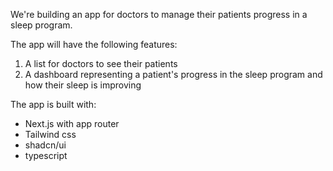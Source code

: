 We're building an app for doctors to manage their patients progress in a sleep program.

The app will have the following features:

1. A list for doctors to see their patients
2. A dashboard representing a patient's progress in the sleep program and how their sleep is improving

The app is built with:
- Next.js with app router 
- Tailwind css 
- shadcn/ui 
- typescript 
